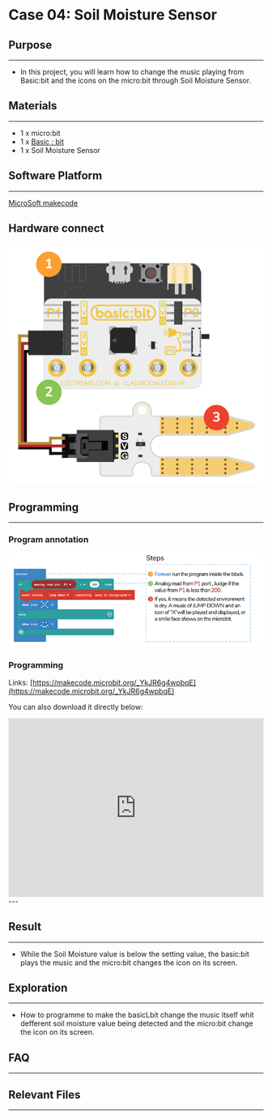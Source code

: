 # Case 04: Soil Moisture Sensor

## Purpose
---
- In this project, you will learn how to change the music playing from Basic:bit and the icons on the micro:bit through Soil Moisture Sensor.

## Materials 
---
* 1 x micro:bit
* 1 x [Basic : bit](https://www.elecfreaks.com/store)
* 1 x Soil Moisture Sensor

## Software Platform 
---
[MicroSoft makecode](https://makecode.microbit.org/#)

## Hardware connect

![](./images/case_04_01.png)

## Programming
---
### Program annotation

![](./images/case_04_02.png)

### Programming 

Links: [https://makecode.microbit.org/_YkJR6g4wpbqE](https://makecode.microbit.org/_YkJR6g4wpbqE)

You can also download it directly below:

<div style="position:relative;height:0;padding-bottom:70%;overflow:hidden;">
<iframe style="position:absolute;top:0;left:0;width:100%;height:100%;" src="https://makecode.microbit.org/#pub:https://makecode.microbit.org/_YkJR6g4wpbqE" frameborder="0" sandbox="allow-popups allow-forms allow-scripts allow-same-origin">
</iframe>
</div>  
---

## Result
---
* While the Soil Moisture value is below the setting value, the basic:bit plays the music and the micro:bit changes the icon on its screen.

## Exploration
---
* How to programme to make the basicLbit change the music itself whit defferent soil moisture value being detected and the micro:bit change the icon on its screen.

## FAQ
---
## Relevant Files
---